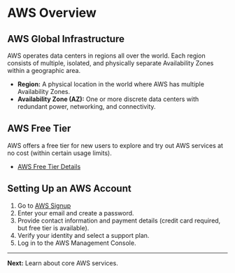 # AWS Overview

## AWS Global Infrastructure
AWS operates data centers in regions all over the world. Each region consists of multiple, isolated, and physically separate Availability Zones within a geographic area.

- **Region:** A physical location in the world where AWS has multiple Availability Zones.
- **Availability Zone (AZ):** One or more discrete data centers with redundant power, networking, and connectivity.

## AWS Free Tier
AWS offers a free tier for new users to explore and try out AWS services at no cost (within certain usage limits).

- [AWS Free Tier Details](https://aws.amazon.com/free/)

## Setting Up an AWS Account
1. Go to [AWS Signup](https://portal.aws.amazon.com/billing/signup)
2. Enter your email and create a password.
3. Provide contact information and payment details (credit card required, but free tier is available).
4. Verify your identity and select a support plan.
5. Log in to the AWS Management Console.

---

**Next:** Learn about core AWS services.